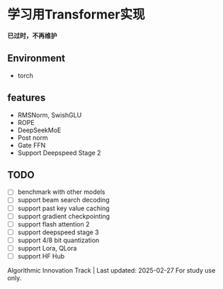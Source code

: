 # 学习用Transformer实现
**已过时，不再维护**

## Environment
+ torch

## features
+ RMSNorm, SwishGLU
+ ROPE
+ DeepSeekMoE
+ Post norm
+ Gate FFN
+ Support Deepspeed Stage 2

## TODO
- [ ] benchmark with other models
- [ ] support beam search decoding
- [ ] support past key value caching
- [ ] support gradient checkpointing
- [ ] support flash attention 2
- [ ] support deepspeed stage 3
- [ ] support 4/8 bit quantization
- [ ] support Lora, QLora
- [ ] support HF Hub

Algorithmic Innovation Track | Last updated: 2025-02-27
For study use only. 